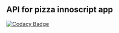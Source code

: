 ## API for pizza innoscript app

[![Codacy Badge](https://api.codacy.com/project/badge/Grade/49a2a2f5ca754826924e90e6e6fb0bdd)](https://www.codacy.com?utm_source=github.com&amp;utm_medium=referral&amp;utm_content=martiiian/innoscripta-pizza-api&amp;utm_campaign=Badge_Grade)
